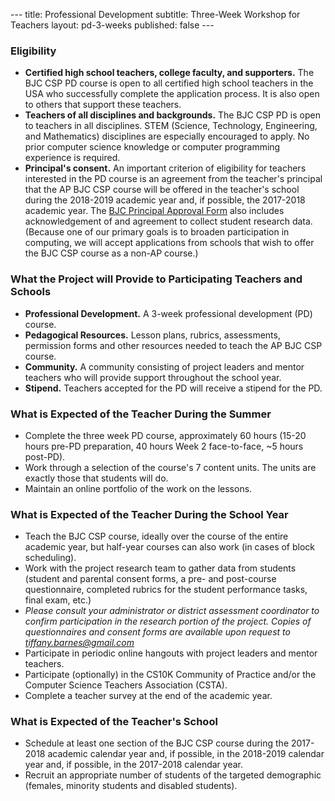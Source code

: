 --- title: Professional Development subtitle: Three-Week Workshop for Teachers layout: pd-3-weeks published: false ---

### Eligibility

*   **Certified high school teachers, college faculty, and supporters.** The BJC CSP PD course is open to all certified high school teachers in the USA who successfully complete the application process. It is also open to others that support these teachers.
*   **Teachers of all disciplines and backgrounds.** The BJC CSP PD is open to teachers in all disciplines. STEM (Science, Technology, Engineering, and Mathematics) disciplines are especially encouraged to apply. No prior computer science knowledge or computer programming experience is required.
*   **Principal's consent.** An important criterion of eligibility for teachers interested in the PD course is an agreement from the teacher's principal that the AP BJC CSP course will be offered in the teacher's school during the 2018-2019 academic year and, if possible, the 2017-2018 academic year. The [BJC Principal Approval Form](http://bjc.link/2017_principles_form) also includes acknowledgement of and agreement to collect student research data. (Because one of our primary goals is to broaden participation in computing, we will accept applications from schools that wish to offer the BJC CSP course as a non-AP course.)

### What the Project will Provide to Participating Teachers and Schools

*   **Professional Development.** A 3-week professional development (PD) course.
*   **Pedagogical Resources.** Lesson plans, rubrics, assessments, permission forms and other resources needed to teach the AP BJC CSP course.
*   **Community.** A community consisting of project leaders and mentor teachers who will provide support throughout the school year.
*   **Stipend.** Teachers accepted for the PD will receive a stipend for the PD.

### What is Expected of the Teacher During the Summer

*   Complete the three week PD course, approximately 60 hours (15-20 hours pre-PD preparation, 40 hours Week 2 face-to-face, ~5 hours post-PD).
*   Work through a selection of the course's 7 content units. The units are exactly those that students will do.
*   Maintain an online portfolio of the work on the lessons.

### What is Expected of the Teacher During the School Year

*   Teach the BJC CSP course, ideally over the course of the entire academic year, but half-year courses can also work (in cases of block scheduling).
*   Work with the project research team to gather data from students (student and parental consent forms, a pre- and post-course questionnaire, completed rubrics for the student performance tasks, final exam, etc.)
*   _Please consult your administrator or district assessment coordinator to confirm participation in the research portion of the project. Copies of questionnaires and consent forms are available upon request to [tiffany.barnes@gmail.com](mailto:tiffany.barnes@gmail.com)_
*   Participate in periodic online hangouts with project leaders and mentor teachers.
*   Participate (optionally) in the CS10K Community of Practice and/or the Computer Science Teachers Association (CSTA).
*   Complete a teacher survey at the end of the academic year.

### What is Expected of the Teacher's School

*   Schedule at least one section of the BJC CSP course during the 2017-2018 academic calendar year and, if possible, in the 2018-2019 calendar year and, if possible, in the 2017-2018 calendar year.
*   Recruit an appropriate number of students of the targeted demographic (females, minority students and disabled students).
